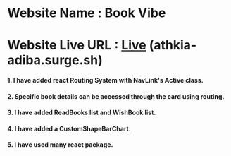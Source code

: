# Website  Name : Book Vibe #
# Website Live URL : [Live](athkia-adiba.surge.sh) (athkia-adiba.surge.sh)
#### 1. I have added react Routing System with NavLink's Active class. ####
#### 2. Specific book details can be accessed through the card using routing. ####
#### 3. I have added ReadBooks list and WishBook list. ####
#### 4. I have added a CustomShapeBarChart. ####
#### 5. I have used many react package.